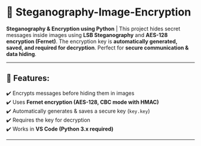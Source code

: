 # 🔐 Steganography-Image-Encryption

**Steganography & Encryption using Python** | This project hides secret messages inside images using **LSB Steganography** and **AES-128 encryption (Fernet)**. The encryption key is **automatically generated, saved, and required for decryption**. Perfect for **secure communication & data hiding**.

----

## 📌 Features:
✔️ Encrypts messages before hiding them in images  
✔️ Uses **Fernet encryption (AES-128, CBC mode with HMAC)**  
✔️ Automatically generates & saves a secure key (`key.key`)  
✔️ Requires the key for decryption  
✔️ Works in **VS Code (Python 3.x required)**  

---


